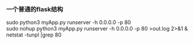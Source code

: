 ### 一个普通的flask结构
sudo python3  myApp.py runserver -h 0.0.0.0 -p 80 \
sudo nohup python3  myApp.py runserver -h 0.0.0.0 -p 80 >out.log 2>&1 & \
netstat -tunpl |grep 80